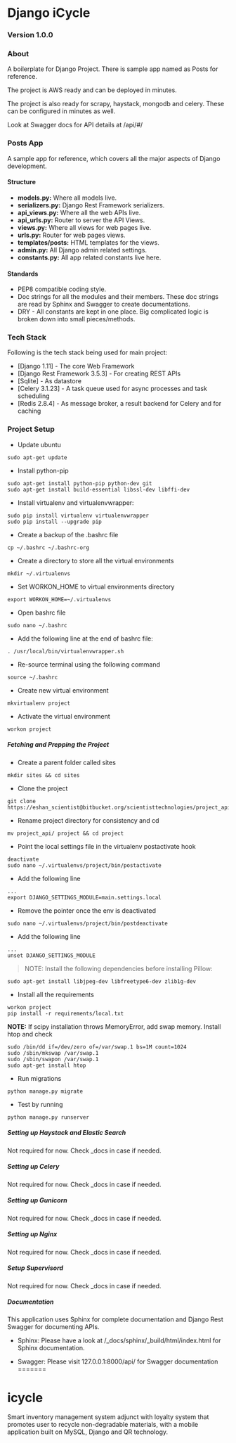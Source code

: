 
# Django iCycle 

### Version 1.0.0

### About

A boilerplate for Django Project. There is sample app named as Posts for reference.

The project is AWS ready and can be deployed in minutes.

The project is also ready for scrapy, haystack, mongodb and celery. These can be configured in minutes as well.

Look at Swagger docs for API details at /api/#/

### Posts App
A sample app for reference, which covers all the major aspects of Django development.

#### Structure
* **models.py:** Where all models live.
* **serializers.py:** Django Rest Framework serializers.
* **api_views.py:** Where all the web APIs live.
* **api_urls.py:** Router to server the API Views.
* **views.py:** Where all views for web pages live.
* **urls.py:** Router for web pages views.
* **templates/posts:** HTML templates for the views.
* **admin.py:** All Django admin related settings.
* **constants.py:** All app related constants live here.

#### Standards
* PEP8 compatible coding style.
* Doc strings for all the modules and their members. These doc strings are read by Sphinx and Swagger to create documentations.
* DRY - All constants are kept in one place. Big complicated logic is broken down into small pieces/methods.

### Tech Stack

Following is the tech stack being used for main project:

* [Django 1.11] - The core Web Framework
* [Django Rest Framework 3.5.3] - For creating REST APIs
* [Sqlite] - As datastore
* [Celery 3.1.23] - A task queue used for async processes and task scheduling
* [Redis 2.8.4] - As message broker, a result backend for Celery and for caching

### Project Setup
* Update ubuntu
```
sudo apt-get update
```

* Install python-pip
```
sudo apt-get install python-pip python-dev git
sudo apt-get install build-essential libssl-dev libffi-dev
```

* Install virtualenv and virtualenvwrapper:
```
sudo pip install virtualenv virtualenvwrapper
sudo pip install --upgrade pip
```

* Create a backup of the .bashrc file
```
cp ~/.bashrc ~/.bashrc-org
```

* Create a directory to store all the virtual environments
```
mkdir ~/.virtualenvs
```

* Set WORKON_HOME to virtual environments directory
```
export WORKON_HOME=~/.virtualenvs
```

* Open bashrc file
```
sudo nano ~/.bashrc
```

* Add the following line at the end of bashrc file:
```
. /usr/local/bin/virtualenvwrapper.sh
```

* Re-source terminal using the following command
```
source ~/.bashrc
```

* Create new virtual environment
```
mkvirtualenv project
```

* Activate the virtual environment
```
workon project
```


##### Fetching and Prepping the Project
* Create a parent folder called sites
```
mkdir sites && cd sites
```

* Clone the project
```
git clone https://eshan_scientist@bitbucket.org/scientisttechnologies/project_api.git
```

* Rename project directory for consistency and cd
```
mv project_api/ project && cd project
```

* Point the local settings file in the virtualenv postactivate hook
```
deactivate
sudo nano ~/.virtualenvs/project/bin/postactivate
```

* Add the following line
```
...
export DJANGO_SETTINGS_MODULE=main.settings.local
```

* Remove the pointer once the env is deactivated
```
sudo nano ~/.virtualenvs/project/bin/postdeactivate
```

* Add the following line
```
...
unset DJANGO_SETTINGS_MODULE
```


> NOTE: Install the following dependencies before installing Pillow:


```
sudo apt-get install libjpeg-dev libfreetype6-dev zlib1g-dev
```

* Install all the requirements
```
workon project
pip install -r requirements/local.txt
```
**NOTE:** If scipy installation throws MemoryError, add swap memory. Install htop and check
```
sudo /bin/dd if=/dev/zero of=/var/swap.1 bs=1M count=1024
sudo /sbin/mkswap /var/swap.1
sudo /sbin/swapon /var/swap.1
sudo apt-get install htop
```

* Run migrations
```
python manage.py migrate
```

* Test by running
```
python manage.py runserver
```

##### Setting up Haystack and Elastic Search
Not required for now. Check _docs in case if needed.

##### Setting up Celery
Not required for now. Check _docs in case if needed.

##### Setting up Gunicorn
Not required for now. Check _docs in case if needed.

##### Setting up Nginx
Not required for now. Check _docs in case if needed.

##### Setup Supervisord
Not required for now. Check _docs in case if needed.

##### Documentation
This application uses Sphinx for complete documentation and Django Rest Swagger for documenting APIs.

* Sphinx: Please have a look at /_docs/sphinx/_build/html/index.html for Sphinx documentation.

* Swagger: Please visit 127.0.0.1:8000/api/ for Swagger documentation
=======
# icycle
Smart inventory management system adjunct with loyalty system that promotes user to recycle non-degradable materials, with a mobile application built on MySQL, Django and QR technology.

